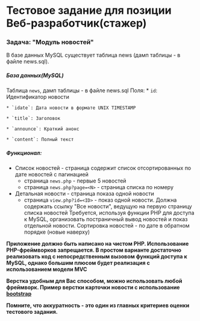 # Тестовое задание для позиции Веб-разработчик(стажер) #

### Задача: "Модуль новостей" ###

В базе данных MySQL существует таблица news (дамп таблицы - в файле news.sql). 


##### База данных(MySQL) #####
Таблица `news`, дамп таблицы - в файле news.sql
Поля:
	* `id`: Идентификатор новости

	* `idate`: Дата новости в формате UNIX TIMESTAMP

	* `title`: Заголовок

	* `announce`: Краткий анонс

	* `content`: Полный текст

##### Функционал: #####
* Список новостей - страница содержит список отсортированных по дате новостей с пагинацией
    + страница `news.php` - первые 5 новостей
    + страница `news.php?page=<N>` - страница списка по номеру
* Детальная новости - страница показа одной новости
    + страница `view.php?id=<ID>` - показ одной новости. Должна содержать ссылку "Все новости", ведущую на первую страницу списка новостей
Требуется, используя функции PHP для доступа к MySQL, организовать постраничный вывод новостей и показ отдельной новости.
Сортировка новостей - по дате в обратном порядке (новые наверху)

**Приложение должно быть написано на чистом PHP. Использование PHP-фреймворков запрещается. В простом варианте достаточно реализовать код с непосредственным вызовом функций доступа к MySQL, однако большим плюсом будет реализация с использованием модели МVC**

**Верстка удобным для Вас способом, можно использовать любой фреймворк. Пример верстки карточки новости с использование [bootstrap](https://getbootstrap.com/docs/5.0/components/card/)**

**Помните, что аккуратность - это один из главных критериев оценки тестового задания.**
